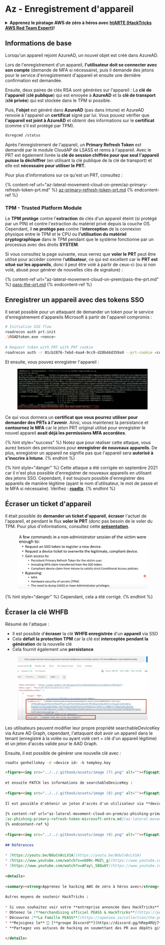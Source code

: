 # Az - Enregistrement d'appareil

<details>

<summary><strong>Apprenez le piratage AWS de zéro à héros avec</strong> <a href="https://training.hacktricks.xyz/courses/arte"><strong>htARTE (HackTricks AWS Red Team Expert)</strong></a><strong>!</strong></summary>

Autres moyens de soutenir HackTricks :

* Si vous souhaitez voir votre **entreprise annoncée dans HackTricks** ou **télécharger HackTricks en PDF**, consultez les [**PLANS D'ABONNEMENT**](https://github.com/sponsors/carlospolop)!
* Obtenez le [**merchandising officiel PEASS & HackTricks**](https://peass.creator-spring.com)
* Découvrez [**La Famille PEASS**](https://opensea.io/collection/the-peass-family), notre collection d'[**NFTs**](https://opensea.io/collection/the-peass-family) exclusifs
* **Rejoignez le** 💬 [**groupe Discord**](https://discord.gg/hRep4RUj7f) ou le [**groupe Telegram**](https://t.me/peass) ou **suivez-moi** sur **Twitter** 🐦 [**@carlospolopm**](https://twitter.com/carlospolopm)**.**
* **Partagez vos astuces de piratage en soumettant des PR aux dépôts github** [**HackTricks**](https://github.com/carlospolop/hacktricks) et [**HackTricks Cloud**](https://github.com/carlospolop/hacktricks-cloud).

</details>

## Informations de base

Lorsqu'un appareil rejoint AzureAD, un nouvel objet est créé dans AzureAD.

Lors de l'enregistrement d'un appareil, **l'utilisateur doit se connecter avec son compte** (demande de MFA si nécessaire), puis il demande des jetons pour le service d'enregistrement d'appareil et ensuite une dernière confirmation est demandée.

Ensuite, deux paires de clés RSA sont générées sur l'appareil : La **clé de l'appareil** (**clé publique**) qui est envoyée à **AzureAD** et la **clé de transport** (**clé privée**) qui est stockée dans le TPM si possible.

Puis, **l'objet** est généré dans **AzureAD** (pas dans Intune) et AzureAD renvoie à l'appareil un **certificat** signé par lui. Vous pouvez vérifier que **l'appareil est joint à AzureAD** et obtenir des informations sur le **certificat** (comme s'il est protégé par TPM).
```bash
dsregcmd /status
```
Après l'enregistrement de l'appareil, un **Primary Refresh Token** est demandé par le module CloudAP de LSASS et remis à l'appareil. Avec le PRT est également livrée la **clé de session chiffrée pour que seul l'appareil puisse la déchiffrer** (en utilisant la clé publique de la clé de transport) et elle est **nécessaire pour utiliser le PRT.**

Pour plus d'informations sur ce qu'est un PRT, consultez :

{% content-ref url="az-lateral-movement-cloud-on-prem/az-primary-refresh-token-prt.md" %}
[az-primary-refresh-token-prt.md](az-lateral-movement-cloud-on-prem/az-primary-refresh-token-prt.md)
{% endcontent-ref %}

### TPM - Trusted Platform Module

Le **TPM** **protège** contre l'**extraction** de clés d'un appareil éteint (si protégé par un PIN) et contre l'extraction du matériel privé depuis la couche OS.\
Cependant, il **ne protège pas** contre l'**interception** de la connexion physique entre le TPM et le CPU ou **l'utilisation du matériel cryptographique** dans le TPM pendant que le système fonctionne par un processus avec des droits **SYSTEM**.

Si vous consultez la page suivante, vous verrez que **voler le PRT** peut être utilisé pour accéder comme l'**utilisateur**, ce qui est excellent car le **PRT est situé sur les appareils**, donc il peut être volé à partir de ceux-ci (ou si non volé, abusé pour générer de nouvelles clés de signature) :

{% content-ref url="az-lateral-movement-cloud-on-prem/pass-the-prt.md" %}
[pass-the-prt.md](az-lateral-movement-cloud-on-prem/pass-the-prt.md)
{% endcontent-ref %}

## Enregistrer un appareil avec des tokens SSO

Il serait possible pour un attaquant de demander un token pour le service d'enregistrement d'appareils Microsoft à partir de l'appareil compromis :
```bash
# Initialize SSO flow
roadrecon auth prt-init
.\ROADtoken.exe <nonce>

# Request token with PRT with PRT cookie
roadrecon auth -r 01cb2876-7ebd-4aa4-9cc9-d28bd4d359a9 --prt-cookie <cookie>
```
Et ensuite, vous pouvez enregistrer l'appareil :

<figure><img src="../../.gitbook/assets/image (4) (1).png" alt=""><figcaption></figcaption></figure>

Ce qui vous donnera un **certificat que vous pourrez utiliser pour demander des PRTs à l'avenir**. Ainsi, vous maintenez la persistance et **contournez le MFA** car le jeton PRT original utilisé pour enregistrer le nouvel appareil **avait déjà les permissions MFA accordées**.

{% hint style="success" %}
Notez que pour réaliser cette attaque, vous aurez besoin des permissions pour **enregistrer de nouveaux appareils**. De plus, enregistrer un appareil ne signifie pas que l'appareil sera **autorisé à s'inscrire à Intune**.
{% endhint %}

{% hint style="danger" %}
Cette attaque a été corrigée en septembre 2021 car il n'est plus possible d'enregistrer de nouveaux appareils en utilisant des jetons SSO. Cependant, il est toujours possible d'enregistrer des appareils de manière légitime (ayant le nom d'utilisateur, le mot de passe et le MFA si nécessaire). Vérifiez : [**roadtx**](az-lateral-movement-cloud-on-prem/az-roadtx-authentication.md).
{% endhint %}

## Écraser un ticket d'appareil

Il était possible de **demander un ticket d'appareil**, **écraser** l'actuel de l'appareil, et pendant le flux **voler le PRT** (donc pas besoin de le voler du TPM. Pour plus d'informations, consultez cette [**présentation**](https://youtu.be/BduCn8cLV1A).

<figure><img src="../../.gitbook/assets/image (4) (1) (1).png" alt=""><figcaption></figcaption></figure>

{% hint style="danger" %}
Cependant, cela a été corrigé.
{% endhint %}

## Écraser la clé WHFB

Résumé de l'attaque :

* Il est possible d'**écraser** la clé **WHFB enregistrée** d'un **appareil** via SSO
* Cela **défait la protection TPM** car la clé est **interceptée pendant la génération** de la nouvelle clé
* Cela fournit également une **persistance**

<figure><img src="../../.gitbook/assets/image (6).png" alt=""><figcaption></figcaption></figure>

Les utilisateurs peuvent modifier leur propre propriété searchableDeviceKey via Azure AD Graph, cependant, l'attaquant doit avoir un appareil dans le tenant (enregistré à la volée ou ayant volé cert + clé d'un appareil légitime) et un jeton d'accès valide pour le AAD Graph.

Ensuite, il est possible de générer une nouvelle clé avec :
```bash
roadtx genhellokey -d <device id> -k tempkey.key
```
```markdown
<figure><img src="../../.gitbook/assets/image (7).png" alt=""><figcaption></figcaption></figure>

et ensuite PATCH les informations de searchableDeviceKey :

<figure><img src="../../.gitbook/assets/image (8).png" alt=""><figcaption></figcaption></figure>

Il est possible d'obtenir un jeton d'accès d'un utilisateur via **device code phishing** et d'abuser des étapes précédentes pour **voler son accès**. Pour plus d'informations, consultez :

{% content-ref url="az-lateral-movement-cloud-on-prem/az-phishing-primary-refresh-token-microsoft-entra.md" %}
[az-phishing-primary-refresh-token-microsoft-entra.md](az-lateral-movement-cloud-on-prem/az-phishing-primary-refresh-token-microsoft-entra.md)
{% endcontent-ref %}

<figure><img src="../../.gitbook/assets/image (9).png" alt=""><figcaption></figcaption></figure>

## Références

* [https://youtu.be/BduCn8cLV1A](https://youtu.be/BduCn8cLV1A)
* [https://www.youtube.com/watch?v=x609c-MUZ\_g](https://www.youtube.com/watch?v=x609c-MUZ\_g)
* [https://www.youtube.com/watch?v=AFay\_58QubY](https://www.youtube.com/watch?v=AFay\_58QubY)

<details>

<summary><strong>Apprenez le hacking AWS de zéro à héros avec</strong> <a href="https://training.hacktricks.xyz/courses/arte"><strong>htARTE (HackTricks AWS Red Team Expert)</strong></a><strong>!</strong></summary>

Autres moyens de soutenir HackTricks :

* Si vous souhaitez voir votre **entreprise annoncée dans HackTricks** ou **télécharger HackTricks en PDF**, consultez les [**PLANS D'ABONNEMENT**](https://github.com/sponsors/carlospolop)!
* Obtenez le [**merchandising officiel PEASS & HackTricks**](https://peass.creator-spring.com)
* Découvrez [**La Famille PEASS**](https://opensea.io/collection/the-peass-family), notre collection d'[**NFTs**](https://opensea.io/collection/the-peass-family) exclusifs
* **Rejoignez le** 💬 [**groupe Discord**](https://discord.gg/hRep4RUj7f) ou le [**groupe Telegram**](https://t.me/peass) ou **suivez**-moi sur **Twitter** 🐦 [**@carlospolopm**](https://twitter.com/carlospolopm)**.**
* **Partagez vos astuces de hacking en soumettant des PR aux dépôts github** [**HackTricks**](https://github.com/carlospolop/hacktricks) et [**HackTricks Cloud**](https://github.com/carlospolop/hacktricks-cloud).

</details>
```
